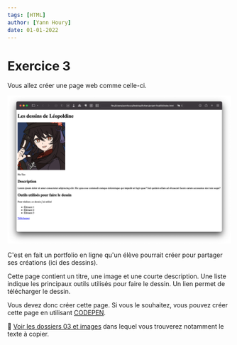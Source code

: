 ```yaml
---
tags: [HTML]
author: [Yann Houry]
date: 01-01-2022
---
```


# Exercice 3
Vous allez créer une page web comme celle-ci.

![](https://github.com/YannHY/html-css-js/blob/main/Exercices/Images/dessins-leopoldine-3.png)

C'est en fait un portfolio en ligne qu'un élève pourrait créer pour partager ses créations (ici des dessins).

Cette page contient un titre, une image et une courte description. Une liste indique les principaux outils utilisés pour faire le dessin. Un lien permet de télécharger le dessin.

Vous devez donc créer cette page. Si vous le souhaitez, vous pouvez créer cette page en utilisant [CODEPEN](https://codepen.io). 

📁 [Voir les dossiers 03 et images](https://app.box.com/s/wzc7zdwnhmrypn66z5pct2e7uc57aijk) dans lequel vous trouverez notamment le texte à copier.
